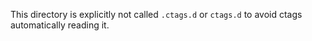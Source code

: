 This directory is explicitly not called `.ctags.d` or `ctags.d` to avoid
ctags automatically reading it.
